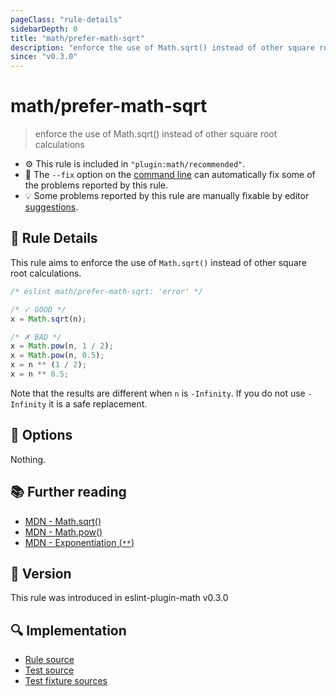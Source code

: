 ```yaml
---
pageClass: "rule-details"
sidebarDepth: 0
title: "math/prefer-math-sqrt"
description: "enforce the use of Math.sqrt() instead of other square root calculations"
since: "v0.3.0"
---
```


# math/prefer-math-sqrt

> enforce the use of Math.sqrt() instead of other square root calculations

- :gear: This rule is included in `"plugin:math/recommended"`.
- :wrench: The `--fix` option on the [command line](https://eslint.org/docs/user-guide/command-line-interface#fixing-problems) can automatically fix some of the problems reported by this rule.
- :bulb: Some problems reported by this rule are manually fixable by editor [suggestions](https://eslint.org/docs/developer-guide/working-with-rules#providing-suggestions).

## :book: Rule Details

This rule aims to enforce the use of `Math.sqrt()` instead of other square root calculations.

<eslint-code-block fix>

<!-- eslint-skip -->

```js
/* eslint math/prefer-math-sqrt: 'error' */

/* ✓ GOOD */
x = Math.sqrt(n);

/* ✗ BAD */
x = Math.pow(n, 1 / 2);
x = Math.pow(n, 0.5);
x = n ** (1 / 2);
x = n ** 0.5;
```

</eslint-code-block>

Note that the results are different when `n` is `-Infinity`. If you do not use `-Infinity` it is a safe replacement.

## :wrench: Options

Nothing.

## :books: Further reading

- [MDN - Math.sqrt()](https://developer.mozilla.org/en-US/docs/Web/JavaScript/Reference/Global_Objects/Math/sqrt)
- [MDN - Math.pow()](https://developer.mozilla.org/en-US/docs/Web/JavaScript/Reference/Global_Objects/Math/pow)
- [MDN - Exponentiation (`**`)](https://developer.mozilla.org/en-US/docs/Web/JavaScript/Reference/Operators/Exponentiation)

## :rocket: Version

This rule was introduced in eslint-plugin-math v0.3.0

## :mag: Implementation

- [Rule source](https://github.com/ota-meshi/eslint-plugin-math/blob/main/src/rules/prefer-math-sqrt.ts)
- [Test source](https://github.com/ota-meshi/eslint-plugin-math/blob/main/tests/src/rules/prefer-math-sqrt.ts)
- [Test fixture sources](https://github.com/ota-meshi/eslint-plugin-math/tree/main/tests/fixtures/rules/prefer-math-sqrt)
